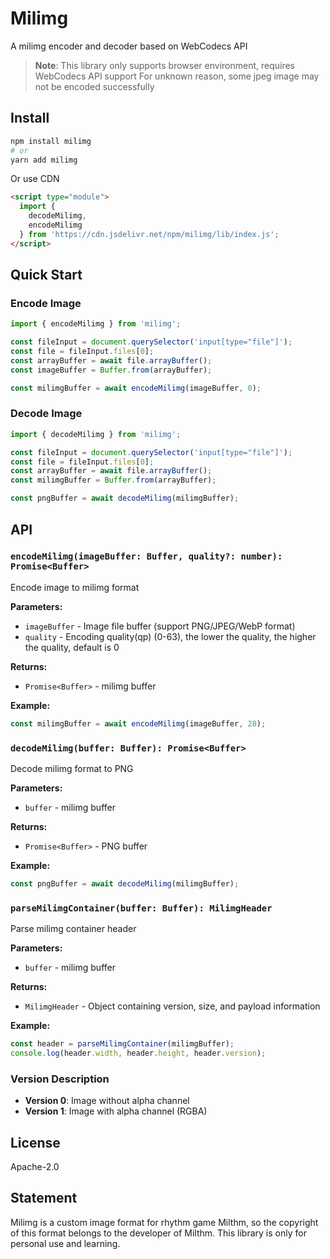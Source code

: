 # Milimg

A milimg encoder and decoder based on WebCodecs API

> **Note**: This library only supports browser environment, requires WebCodecs API support
> For unknown reason, some jpeg image may not be encoded successfully

## Install

```bash
npm install milimg
# or
yarn add milimg
```

Or use CDN

```html
<script type="module">
  import {
    decodeMilimg,
    encodeMilimg
  } from 'https://cdn.jsdelivr.net/npm/milimg/lib/index.js';
</script>
```

## Quick Start

### Encode Image

```typescript
import { encodeMilimg } from 'milimg';

const fileInput = document.querySelector('input[type="file"]');
const file = fileInput.files[0];
const arrayBuffer = await file.arrayBuffer();
const imageBuffer = Buffer.from(arrayBuffer);

const milimgBuffer = await encodeMilimg(imageBuffer, 0);
```

### Decode Image

```typescript
import { decodeMilimg } from 'milimg';

const fileInput = document.querySelector('input[type="file"]');
const file = fileInput.files[0];
const arrayBuffer = await file.arrayBuffer();
const milimgBuffer = Buffer.from(arrayBuffer);

const pngBuffer = await decodeMilimg(milimgBuffer);
```

## API

### `encodeMilimg(imageBuffer: Buffer, quality?: number): Promise<Buffer>`

Encode image to milimg format

**Parameters:**
- `imageBuffer` - Image file buffer (support PNG/JPEG/WebP format)
- `quality` - Encoding quality(qp) (0-63), the lower the quality, the higher the quality, default is 0

**Returns:**
- `Promise<Buffer>` - milimg buffer

**Example:**
```typescript
const milimgBuffer = await encodeMilimg(imageBuffer, 28);
```

### `decodeMilimg(buffer: Buffer): Promise<Buffer>`

Decode milimg format to PNG

**Parameters:**
- `buffer` - milimg buffer

**Returns:**
- `Promise<Buffer>` - PNG buffer

**Example:**
```typescript
const pngBuffer = await decodeMilimg(milimgBuffer);
```

### `parseMilimgContainer(buffer: Buffer): MilimgHeader`

Parse milimg container header

**Parameters:**
- `buffer` - milimg buffer

**Returns:**
- `MilimgHeader` - Object containing version, size, and payload information

**Example:**
```typescript
const header = parseMilimgContainer(milimgBuffer);
console.log(header.width, header.height, header.version);
```

### Version Description

- **Version 0**: Image without alpha channel
- **Version 1**: Image with alpha channel (RGBA)

## License

Apache-2.0

## Statement

Milimg is a custom image format for rhythm game Milthm, so the copyright of this format belongs to the developer of Milthm. This library is only for personal use and learning.